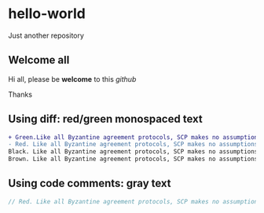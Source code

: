 # hello-world
Just another repository

## Welcome all

Hi all, please be **welcome** to this *github*

Thanks


## Using diff: red/green monospaced text
```diff
+ Green.Like all Byzantine agreement protocols, SCP makes no assumptions about the rational behavior of attackers.
- Red. Like all Byzantine agreement protocols, SCP makes no assumptions about the rational behavior of attackers.
Black. Like all Byzantine agreement protocols, SCP makes no assumptions about the rational behavior of attackers.
Brown. Like all Byzantine agreement protocols, SCP makes no assumptions about the rational behavior of attackers.
```

## Using code comments: gray text


```js
// Red. Like all Byzantine agreement protocols, SCP makes no assumptions about the rational behavior of attackers.
```
